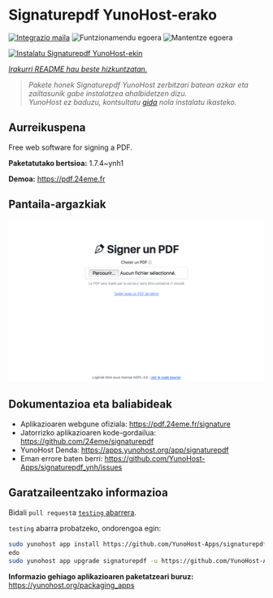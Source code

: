 <!--
Ohart ongi: README hau automatikoki sortu da <https://github.com/YunoHost/apps/tree/master/tools/readme_generator>ri esker
EZ editatu eskuz.
-->

# Signaturepdf YunoHost-erako

[![Integrazio maila](https://apps.yunohost.org/badge/integration/signaturepdf)](https://ci-apps.yunohost.org/ci/apps/signaturepdf/)
![Funtzionamendu egoera](https://apps.yunohost.org/badge/state/signaturepdf)
![Mantentze egoera](https://apps.yunohost.org/badge/maintained/signaturepdf)

[![Instalatu Signaturepdf YunoHost-ekin](https://install-app.yunohost.org/install-with-yunohost.svg)](https://install-app.yunohost.org/?app=signaturepdf)

*[Irakurri README hau beste hizkuntzatan.](./ALL_README.md)*

> *Pakete honek Signaturepdf YunoHost zerbitzari batean azkar eta zailtasunik gabe instalatzea ahalbidetzen dizu.*  
> *YunoHost ez baduzu, kontsultatu [gida](https://yunohost.org/install) nola instalatu ikasteko.*

## Aurreikuspena

Free web software for signing a PDF.

**Paketatutako bertsioa:** 1.7.4~ynh1

**Demoa:** <https://pdf.24eme.fr>

## Pantaila-argazkiak

![Signaturepdf(r)en pantaila-argazkia](./doc/screenshots/screenshot.png)

## Dokumentazioa eta baliabideak

- Aplikazioaren webgune ofiziala: <https://pdf.24eme.fr/signature>
- Jatorrizko aplikazioaren kode-gordailua: <https://github.com/24eme/signaturepdf>
- YunoHost Denda: <https://apps.yunohost.org/app/signaturepdf>
- Eman errore baten berri: <https://github.com/YunoHost-Apps/signaturepdf_ynh/issues>

## Garatzaileentzako informazioa

Bidali `pull request`a [`testing` abarrera](https://github.com/YunoHost-Apps/signaturepdf_ynh/tree/testing).

`testing` abarra probatzeko, ondorengoa egin:

```bash
sudo yunohost app install https://github.com/YunoHost-Apps/signaturepdf_ynh/tree/testing --debug
edo
sudo yunohost app upgrade signaturepdf -u https://github.com/YunoHost-Apps/signaturepdf_ynh/tree/testing --debug
```

**Informazio gehiago aplikazioaren paketatzeari buruz:** <https://yunohost.org/packaging_apps>
